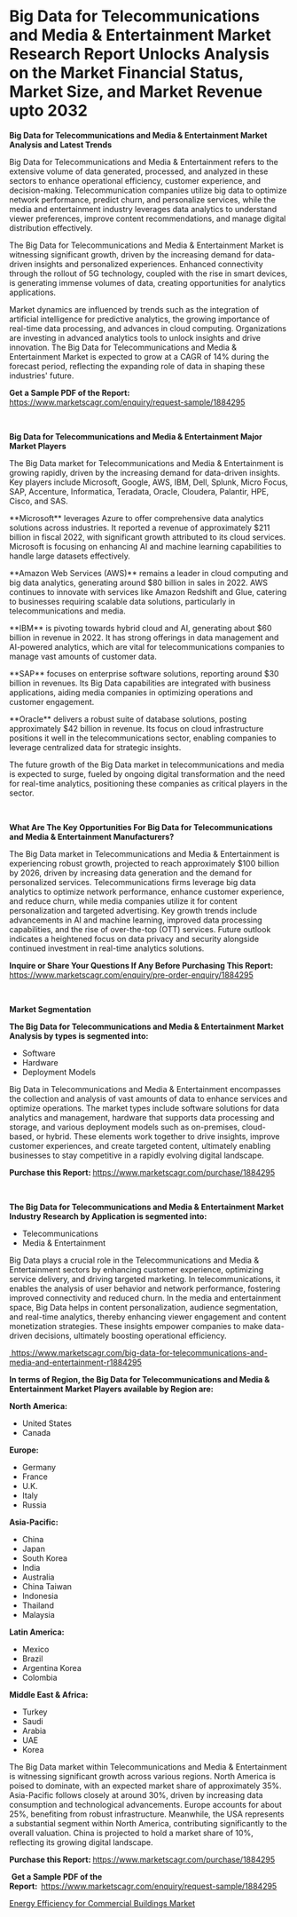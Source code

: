 <p><h1>Big Data for Telecommunications and Media & Entertainment Market Research Report Unlocks Analysis on the Market Financial Status, Market Size, and Market Revenue upto 2032</h1></p><p><strong>Big Data for Telecommunications and Media & Entertainment Market Analysis and Latest Trends</strong></p>
<p><p>Big Data for Telecommunications and Media & Entertainment refers to the extensive volume of data generated, processed, and analyzed in these sectors to enhance operational efficiency, customer experience, and decision-making. Telecommunication companies utilize big data to optimize network performance, predict churn, and personalize services, while the media and entertainment industry leverages data analytics to understand viewer preferences, improve content recommendations, and manage digital distribution effectively.</p><p>The Big Data for Telecommunications and Media & Entertainment Market is witnessing significant growth, driven by the increasing demand for data-driven insights and personalized experiences. Enhanced connectivity through the rollout of 5G technology, coupled with the rise in smart devices, is generating immense volumes of data, creating opportunities for analytics applications. </p><p>Market dynamics are influenced by trends such as the integration of artificial intelligence for predictive analytics, the growing importance of real-time data processing, and advances in cloud computing. Organizations are investing in advanced analytics tools to unlock insights and drive innovation. The Big Data for Telecommunications and Media & Entertainment Market is expected to grow at a CAGR of 14% during the forecast period, reflecting the expanding role of data in shaping these industries' future.</p></p>
<p><strong>Get a Sample PDF of the Report:&nbsp;</strong> <a href="https://www.marketscagr.com/enquiry/request-sample/1884295?utm_campaign=2887&utm_medium=2&utm_source=Github&utm_content=ia&utm_term=28032025&utm_id=big-data-for-telecommunications-and-media-entertainment">https://www.marketscagr.com/enquiry/request-sample/1884295</a></p>
<p>&nbsp;</p>
<p><strong>Big Data for Telecommunications and Media & Entertainment Major Market Players</strong></p>
<p><p>The Big Data market for Telecommunications and Media & Entertainment is growing rapidly, driven by the increasing demand for data-driven insights. Key players include Microsoft, Google, AWS, IBM, Dell, Splunk, Micro Focus, SAP, Accenture, Informatica, Teradata, Oracle, Cloudera, Palantir, HPE, Cisco, and SAS.</p><p>**Microsoft** leverages Azure to offer comprehensive data analytics solutions across industries. It reported a revenue of approximately $211 billion in fiscal 2022, with significant growth attributed to its cloud services. Microsoft is focusing on enhancing AI and machine learning capabilities to handle large datasets effectively.</p><p>**Amazon Web Services (AWS)** remains a leader in cloud computing and big data analytics, generating around $80 billion in sales in 2022. AWS continues to innovate with services like Amazon Redshift and Glue, catering to businesses requiring scalable data solutions, particularly in telecommunications and media.</p><p>**IBM** is pivoting towards hybrid cloud and AI, generating about $60 billion in revenue in 2022. It has strong offerings in data management and AI-powered analytics, which are vital for telecommunications companies to manage vast amounts of customer data.</p><p>**SAP** focuses on enterprise software solutions, reporting around $30 billion in revenues. Its Big Data capabilities are integrated with business applications, aiding media companies in optimizing operations and customer engagement.</p><p>**Oracle** delivers a robust suite of database solutions, posting approximately $42 billion in revenue. Its focus on cloud infrastructure positions it well in the telecommunications sector, enabling companies to leverage centralized data for strategic insights.</p><p>The future growth of the Big Data market in telecommunications and media is expected to surge, fueled by ongoing digital transformation and the need for real-time analytics, positioning these companies as critical players in the sector.</p></p>
<p>&nbsp;</p>
<p><strong>What Are The Key Opportunities For Big Data for Telecommunications and Media & Entertainment Manufacturers?</strong></p>
<p><p>The Big Data market in Telecommunications and Media & Entertainment is experiencing robust growth, projected to reach approximately $100 billion by 2026, driven by increasing data generation and the demand for personalized services. Telecommunications firms leverage big data analytics to optimize network performance, enhance customer experience, and reduce churn, while media companies utilize it for content personalization and targeted advertising. Key growth trends include advancements in AI and machine learning, improved data processing capabilities, and the rise of over-the-top (OTT) services. Future outlook indicates a heightened focus on data privacy and security alongside continued investment in real-time analytics solutions.</p></p>
<p><strong>Inquire or Share Your Questions If Any Before Purchasing This Report:</strong> <a href="https://www.marketscagr.com/enquiry/pre-order-enquiry/1884295?utm_campaign=2887&utm_medium=2&utm_source=Github&utm_content=ia&utm_term=28032025&utm_id=big-data-for-telecommunications-and-media-entertainment">https://www.marketscagr.com/enquiry/pre-order-enquiry/1884295</a></p>
<p>&nbsp;</p>
<p><strong>Market Segmentation</strong></p>
<p><strong>The Big Data for Telecommunications and Media & Entertainment Market Analysis by types is segmented into:</strong></p>
<p><ul><li>Software</li><li>Hardware</li><li>Deployment Models</li></ul></p>
<p><p>Big Data in Telecommunications and Media & Entertainment encompasses the collection and analysis of vast amounts of data to enhance services and optimize operations. The market types include software solutions for data analytics and management, hardware that supports data processing and storage, and various deployment models such as on-premises, cloud-based, or hybrid. These elements work together to drive insights, improve customer experiences, and create targeted content, ultimately enabling businesses to stay competitive in a rapidly evolving digital landscape.</p></p>
<p><strong>Purchase this Report:&nbsp;</strong><a href="https://www.marketscagr.com/purchase/1884295?utm_campaign=2887&utm_medium=2&utm_source=Github&utm_content=ia&utm_term=28032025&utm_id=big-data-for-telecommunications-and-media-entertainment">https://www.marketscagr.com/purchase/1884295</a></p>
<p>&nbsp;</p>
<p><strong>The Big Data for Telecommunications and Media & Entertainment Market Industry Research by Application is segmented into:</strong></p>
<p><ul><li>Telecommunications</li><li>Media & Entertainment</li></ul></p>
<p><p>Big Data plays a crucial role in the Telecommunications and Media & Entertainment sectors by enhancing customer experience, optimizing service delivery, and driving targeted marketing. In telecommunications, it enables the analysis of user behavior and network performance, fostering improved connectivity and reduced churn. In the media and entertainment space, Big Data helps in content personalization, audience segmentation, and real-time analytics, thereby enhancing viewer engagement and content monetization strategies. These insights empower companies to make data-driven decisions, ultimately boosting operational efficiency.</p></p>
<p><a href="https://www.marketscagr.com/big-data-for-telecommunications-and-media-and-entertainment-r1884295?utm_campaign=2887&utm_medium=2&utm_source=Github&utm_content=ia&utm_term=28032025&utm_id=big-data-for-telecommunications-and-media-entertainment">&nbsp;https://www.marketscagr.com/big-data-for-telecommunications-and-media-and-entertainment-r1884295</a></p>
<p><strong>In terms of Region, the Big Data for Telecommunications and Media & Entertainment Market Players available by Region are:</strong></p>
<p>
    <p> <strong> North America: </strong>
        <ul>
            <li>United States</li>
            <li>Canada</li>
        </ul>
        </p> 
    <p> <strong> Europe: </strong>
        <ul>
            <li>Germany</li>
            <li>France</li>
            <li>U.K.</li>
            <li>Italy</li>
            <li>Russia</li>
        </ul>
        </p> 
    <p> <strong> Asia-Pacific: </strong>
        <ul>
            <li>China</li>
            <li>Japan</li>
            <li>South Korea</li>
            <li>India</li>
            <li>Australia</li>
            <li>China Taiwan</li>
            <li>Indonesia</li>
            <li>Thailand</li>
            <li>Malaysia</li>
        </ul>
        </p> 
    <p> <strong> Latin America: </strong>
        <ul>
            <li>Mexico</li>
            <li>Brazil</li>
            <li>Argentina Korea</li>
            <li>Colombia</li>
        </ul>
        </p> 
    <p> <strong> Middle East & Africa: </strong>
        <ul>
            <li>Turkey</li>
            <li>Saudi</li>
            <li>Arabia</li>
            <li>UAE</li>
            <li>Korea</li>
        </ul>
    </p>
    </p>
<p><p>The Big Data market within Telecommunications and Media & Entertainment is witnessing significant growth across various regions. North America is poised to dominate, with an expected market share of approximately 35%. Asia-Pacific follows closely at around 30%, driven by increasing data consumption and technological advancements. Europe accounts for about 25%, benefiting from robust infrastructure. Meanwhile, the USA represents a substantial segment within North America, contributing significantly to the overall valuation. China is projected to hold a market share of 10%, reflecting its growing digital landscape.</p></p>
<p><strong>Purchase this Report: </strong><a href="https://www.marketscagr.com/purchase/1884295?utm_campaign=2887&utm_medium=2&utm_source=Github&utm_content=ia&utm_term=28032025&utm_id=big-data-for-telecommunications-and-media-entertainment">https://www.marketscagr.com/purchase/1884295</a></p>
<p>&nbsp;<strong>Get a Sample PDF of the Report:&nbsp;&nbsp;</strong><a href="https://www.marketscagr.com/enquiry/request-sample/1884295?utm_campaign=2887&utm_medium=2&utm_source=Github&utm_content=ia&utm_term=28032025&utm_id=big-data-for-telecommunications-and-media-entertainment">https://www.marketscagr.com/enquiry/request-sample/1884295</a></p>
<p><strong></strong></p>
<p><p><a href="https://github.com/leyesamilej/Market-Research-Report-List-1/blob/main/energy-efficiency-for-commercial-buildings-market.md?utm_campaign=2887&utm_medium=2&utm_source=Github&utm_content=ia&utm_term=28032025&utm_id=big-data-for-telecommunications-and-media-entertainment">Energy Efficiency for Commercial Buildings Market</a></p></p>